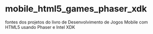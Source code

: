 # mobile_html5_games_phaser_xdk
fontes dos projetos do livro de Desenvolvimento de Jogos Mobile com HTML5 usando Phaser e Intel XDK

